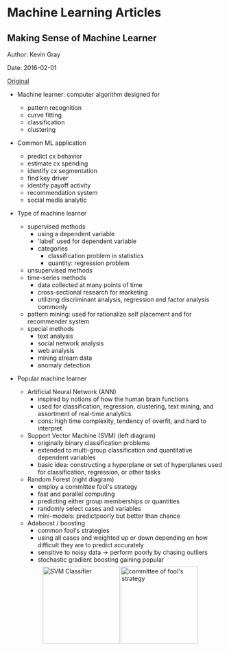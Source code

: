 # Machine Learning Articles

## Making Sense of Machine Learner

Author: Kevin Gray

Date: 2016-02-01

[Original](https://tinyurl.com/y8oyhf9e)

+ Machine learner: computer algorithm designed for
  + pattern recognition
  + curve fitting
  + classification
  + clustering

+ Common ML application
  + predict cx behavior
  + estimate cx spending
  + identify cx segmentation
  + find key driver
  + identify payoff activity
  + recommendation system
  + social media analytic

+ Type of machine learner
  + supervised methods
    + using a dependent variable
    + 'label' used for dependent variable
    + categories
      + classification problem in statistics
      + quantity: regression problem
  + unsupervised methods
  + time-series methods
    + data collected at many points of time
    + cross-sectional research for marketing
    + utilizing discriminant analysis, regression and factor analysis commonly
  + pattern mining: used for rationalize self placement and for recommender system
  + special methods
    + text analysis
    + social network analysis
    + web analysis
    + mining stream data
    + anomaly detection

+ Popular machine learner
  + Artificial Neural Network (ANN)
    + inspired by notions of how the human brain functions
    + used for classification, regression, clustering, text mining, and assortment of real-time analytics
    + cons: high time complexity, tendency of overfit, and hard to interpret
  + Support Vector Machine (SVM) (left diagram)
    + originally binary classification problems
    + extended to multi-group classification and quantitative dependent variables
    + basic idea: constructing a hyperplane or set of hyperplanes used for classification, regression, or other tasks
  + Random Forest (right diagram)
    + employ a committee fool's strategy
    + fast and parallel computing
    + predicting either group memberships or quantities
    + randomly select cases and variables
    + mini-models: predictpoorly but better than chance
  + Adaboost / boosting
    + common fool's strategies
    + using all cases and weighted up or down depending on how difficult they are to predict accurately
    + sensitive to noisy data $\to$ perform poorly by chasing outliers
    + stochastic gradient boosting gaining popular

  <div style="margin: 0.5em; display: flex; justify-content: center; align-items: center; flex-flow: row wrap;">
    <a href="https://tinyurl.com/y8oyhf9e" ismap target="_blank">
      <img style="margin: 0.1em;" height=180
        src  ="https://cnx.org/resources/5846bc7558e0fb464f99ef468248337ae91d214b/SVM%20classifier.gif"
        alt  ="SVM Classifier"
        title="SVM Classifier"
      >
    </a>
    <a href="https://imgur.com/BmEWJhA" ismap target="_blank">
      <img style="margin: 0.1em;" height=180
        src  ="https://i.imgur.com/BmEWJhA.png"
        alt  ="committee of fool's strategy"
        title="committee of fool's strategy"
      >
    </a>
  </div>



